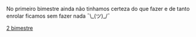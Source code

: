 <p>No primeiro bimestre ainda não tinhamos certeza do que fazer e de tanto enrolar ficamos sem fazer nada  ¯\_(ツ)_/¯</p>

<a href="/2 bi">2 bimestre</a>

